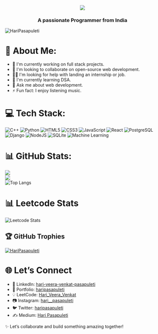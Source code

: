 <h1 align="center">
    <img src="https://readme-typing-svg.herokuapp.com/?font=Righteous&size=35&center=true&vCenter=true&width=700&height=70&duration=4100&lines=Hi+There!+👋+I'm+Hari+Veera+Venkat;"/>
</h1>
      
<h3 align="center">A passionate Programmer from India</h3>
<p align="left"> <img src="https://komarev.com/ghpvc/?username=HariPasapuleti&label=Profile%20views&color=0e75b6&style=flat" alt="HariPasapuleti" /> </p>


# 💫 About Me:
- 🔭 I'm currently working on full stack projects.
- 👬 I'm looking to collaborate on open-source web development.
- 🤝🏻 I'm looking for help with landing an internship or job.
- 🌱 I'm currently learning DSA.
- 💬 Ask me about web development.
- ⚡ Fun fact: I enjoy listening music.
<!--
## 🌐 Socials:
[![LinkedIn](https://img.shields.io/badge/LinkedIn-%230077B5.svg?logo=linkedin&logoColor=white)](https://www.linkedin.com/in/hari-veera-venkat-pasapuleti-0043a8284/) [![Medium](https://img.shields.io/badge/Medium-12100E?logo=medium&logoColor=white)](https://medium.com/@haripasapuleti8055) 
[![Instagram](https://img.shields.io/badge/Instagram-%23E4405F.svg?logo=Instagram&logoColor=white)](https://www.instagram.com/hari__pasapuleti/)
-->

# 💻 Tech Stack:
![C++](https://img.shields.io/badge/c++-%2300599C.svg?style=for-the-badge&logo=c%2B%2B&logoColor=white) 
![Python](https://img.shields.io/badge/python-3670A0?style=for-the-badge&logo=python&logoColor=ffdd54) 
![HTML5](https://img.shields.io/badge/html5-%23E34F26.svg?style=for-the-badge&logo=html5&logoColor=white) 
![CSS3](https://img.shields.io/badge/css3-%231572B6.svg?style=for-the-badge&logo=css3&logoColor=white) 
![JavaScript](https://img.shields.io/badge/javascript-%23F7DF1E.svg?style=for-the-badge&logo=javascript&logoColor=black) 
![React](https://img.shields.io/badge/react-%2320232a.svg?style=for-the-badge&logo=react&logoColor=%2361DAFB) 
![PostgreSQL](https://img.shields.io/badge/postgresql-%23316192.svg?style=for-the-badge&logo=postgresql&logoColor=white) 
![Django](https://img.shields.io/badge/django-%23092E20.svg?style=for-the-badge&logo=django&logoColor=white)
![NodeJS](https://img.shields.io/badge/node.js-6DA55F?style=for-the-badge&logo=node.js&logoColor=white) 
![SQLite](https://img.shields.io/badge/sqlite-%2307405e.svg?style=for-the-badge&logo=sqlite&logoColor=white) 
![Machine Learning](https://img.shields.io/badge/machine%20learning-%235DBCD2.svg?style=for-the-badge&logo=scikit-learn&logoColor=white)

# 📊 GitHub Stats:
![](https://github-readme-stats.vercel.app/api?username=HariPasapuleti&theme=unicorn&hide_border=false&include_all_commits=false&count_private=false)<br/>
![](https://github-readme-streak-stats.herokuapp.com/?user=HariPasapuleti&theme=unicorn&hide_border=false)<br/>
![Top Langs](https://github-readme-stats.vercel.app/api/top-langs/?username=HariPasapuleti&theme=unicorn&hide_border=false&include_all_commits=true&count_private=true&layout=compact)

# 📊 Leetcode Stats
![Leetcode Stats](https://leetcard.jacoblin.cool/hari_veera_venkat?theme=unicorn)

## 🏆 GitHub Trophies
<!--
![](https://github-profile-trophy.vercel.app/?username=HariPasapuleti&theme=unicornhub&no-frame=false&no-bg=false&margin-w=4)
-->

<p align="left"> <a href="https://github.com/ryo-ma/github-profile-trophy"><img src="https://github-profile-trophy.vercel.app/?username=HariPasapuleti" alt="HariPasapuleti" /></a> </p>

<!-- ### ✍️ Random Dev Quote
![](https://quotes-github-readme.vercel.app/api?type=vertical&theme=unicorn) -->

# 🌐 Let’s Connect
- 💼 LinkedIn: [hari-veera-venkat-pasapuleti](https://www.linkedin.com/in/hari-veera-venkat-pasapuleti-0043a8284/)  
- 📁 Portfolio: [haripasapuleti](https://haripasapuleti.vercel.app/)
- 💡 LeetCode: [Hari_Veera_Venkat](https://leetcode.com/u/Hari_Veera_Venkat/)
- 📷 Instagram: [hari__pasapuleti](https://www.instagram.com/hari__pasapuleti/)  
- 🐦 Twitter: [haripasapuleti](https://x.com/haripasapuleti)
- ✍️ Medium: [Hari Pasapuleti](https://medium.com/@haripasapuleti8055) 

✨ Let’s collaborate and build something amazing together!
<!--
## 💰 You can help me by Donating
[![BuyMeACoffee](https://img.shields.io/badge/Buy%20Me%20a%20Coffee-ffdd00?style=for-the-badge&logo=buy-me-a-coffee&logoColor=black)](https://buymeacoffee.com/haripasapuleti) 
[![PayPal](https://img.shields.io/badge/PayPal-00457C?style=for-the-badge&logo=paypal&logoColor=white)](https://www.paypal.com/paypalme/kvskmurty2802/)
-->
<!-- ![snake gif](https://github.com/HariPasapuleti/HariPasapuleti/blob/output/github-contribution-grid-snake.gif) -->

